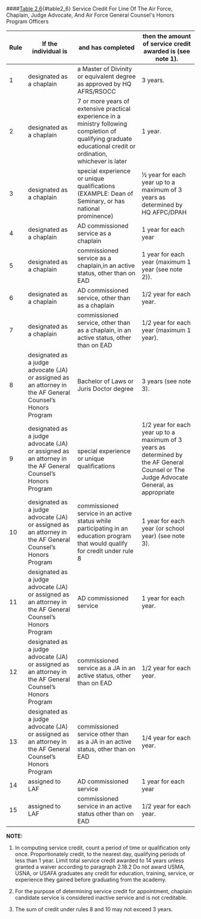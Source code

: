 ####[Table 2.6](#table2_6){#table2_6} Service Credit For Line Of The Air Force, Chaplain, Judge Advocate, And Air Force General Counsel's Honors Program Officers

| Rule | If the individual is                                                                                      | and has completed                                                                                                                                                 | then the amount of service credit awarded is (see note 1).                                                                              |
|------|-----------------------------------------------------------------------------------------------------------|-------------------------------------------------------------------------------------------------------------------------------------------------------------------|-----------------------------------------------------------------------------------------------------------------------------------------|
| 1    | designated as a chaplain                                                                                  | a Master of Divinity or equivalent degree as approved by HQ AFRS/RSOCC                                                                                            | 3 years.                                                                                                                                |
| 2    | designated as a chaplain                                                                                  | 7 or more years of extensive practical experience in a ministry following completion of qualifying graduate educational credit or ordination, whichever is later | 1 year.                                                                                                                                 |
| 3    | designated as a chaplain                                                                                  | special experience or unique qualifications (EXAMPLE: Dean of Seminary, or has national prominence)                                                               | ½ year for each year up to a maximum of 3 years as determined by HQ AFPC/DPAH                                                           |
| 4    | designated as a chaplain                                                                                  | AD commissioned service as a chaplain                                                                                                                             | 1 year for each year                                                                                                                    |
| 5    | designated as a chaplain                                                                                  | commissioned service as a chaplain,in an active status, other than on EAD                                                                                         | 1 year for each year (maximum 1 year (see note 2)).                                                                                     |
| 6    | designated as a chaplain                                                                                  | AD commissioned service, other than as a chaplain                                                                                                                 | 1/2 year for each year.                                                                                                                   |
| 7    | designated as a chaplain                                                                                  | commissioned service, other than as a chaplain, in an active status, other than on EAD                                                                            | 1/2 year for each year (maximum 1 year).                                                                                                  |
| 8    | designated as a judge advocate (JA) or assigned as an attorney in the AF General Counsel’s Honors Program | Bachelor of Laws or Juris Doctor degree                                                                                                                           | 3 years (see note 3).                                                                                                                   |
| 9    | designated as a judge advocate (JA) or assigned as an attorney in the AF General Counsel’s Honors Program | special experience or unique qualifications                                                                                                                       | 1/2 year for each year up to a maximum of 3 years as determined by the AF General Counsel or The Judge Advocate General, as appropriate |
| 10   | designated as a judge advocate (JA) or assigned as an attorney in the AF General Counsel’s Honors Program | commissioned service in an active status while participating in an education program that would qualify for credit under rule 8                                   | 1 year for each year (or school year) (see note 3).                                                                                     |
| 11   | designated as a judge advocate (JA) or assigned as an attorney in the AF General Counsel’s Honors Program | AD commissioned service                                                                                                                                           | 1 year for each year.                                                                                                                   |
| 12   | designated as a judge advocate (JA) or assigned as an attorney in the AF General Counsel’s Honors Program | commissioned service as a JA in an active status, other than on EAD                                                                                               | 1/2 year for each year.                                                                                                                   |
| 13   | designated as a judge advocate (JA) or assigned as an attorney in the AF General Counsel’s Honors Program | commissioned service other than as a JA in an active status, other than on EAD                                                                                    | 1/4 year for each year.                                                                                                                   |
| 14   | assigned to LAF                                                                                           | AD commissioned service                                                                                                                                           | 1 year for each year                                                                                                                    |
| 15   | assigned to LAF                                                                                           | commissioned service in an active status other than on EAD                                                                                                        | 1/2 year for each year.                                                                                                                   |

**NOTE:**

1. In computing service credit, count a period of time or qualification only once. Proportionately credit, to the nearest day, qualifying periods of less than 1 year. Limit total service credit awarded to 14 years unless granted a waiver according to paragraph 2.18.2 Do not award USMA, USNA, or USAFA graduates any credit for education, training, service, or experience they gained before graduating from the academy.

2. For the purpose of determining service credit for appointment, chaplain candidate service is considered inactive service and is not creditable.

3. The sum of credit under rules 8 and 10 may not exceed 3 years.

